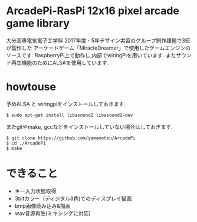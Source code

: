 # ArcadePi-RasPi 12x16 pixel arcade game library
大分高専電気電子工学科 2017年度・5年デザイン実習のグループ制作課題で3班が製作した
アーケードゲーム「MiracleDreamer」で使用したゲームエンジンのソースです.
RaspberryPi上で動作し,内部でwiringPiを用いています.
またサウンド再生機能のためにALSAを使用しています.

# howtouse
予めALSA と wiringpiをインストールしておきます.
```
$ sudo apt-get install libasound2 libasound2-dev
```
またgitやmake, gccなどをインストールしていない場合はしておきます.

```
$ git clone https://github.com/yamamotsu/ArcadePi
$ cd ./ArcadePi
$ make
```

# できること

* キー入力状態取得
* 3bitカラー（ディジタル8色)でのディスプレイ描画
* bmp画像読み込み&描画
* wav音源再生(ミキシングに対応)